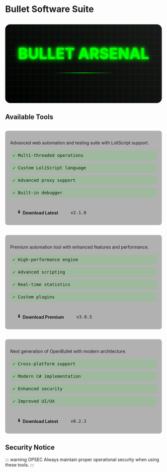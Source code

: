 # Bullet Software Suite

<div class="hero-section">
  <div class="cyber-grid"></div>
  <h1 class="neon-text">BULLET ARSENAL</h1>
  <div class="cyber-line"></div>
</div>

## Available Tools

<div class="tools-grid">
  <AccordionItem type="cyber" title="OpenBullet" icon="🎯" status="STABLE">
    <div class="tool-content">
      <p>Advanced web automation and testing suite with LoliScript support.</p>
      <div class="features-list">
        <div class="feature">✓ Multi-threaded operations</div>
        <div class="feature">✓ Custom LoliScript language</div>
        <div class="feature">✓ Advanced proxy support</div>
        <div class="feature">✓ Built-in debugger</div>
      </div>
      <div class="download-section">
        <a href="https://github.com/openbullet/openbullet/releases" class="download-button" target="_blank">
          <span class="icon">⬇️</span>
          Download Latest
        </a>
        <span class="version">v2.1.0</span>
      </div>
    </div>
  </AccordionItem>

  <AccordionItem type="neon" title="SilverBullet" icon="⚡" status="PREMIUM">
    <div class="tool-content">
      <p>Premium automation tool with enhanced features and performance.</p>
      <div class="features-list">
        <div class="feature">✓ High-performance engine</div>
        <div class="feature">✓ Advanced scripting</div>
        <div class="feature">✓ Real-time statistics</div>
        <div class="feature">✓ Custom plugins</div>
      </div>
      <div class="download-section">
        <a href="https://silverbullet.com/download" class="download-button" target="_blank">
          <span class="icon">⬇️</span>
          Download Premium
        </a>
        <span class="version">v3.0.5</span>
      </div>
    </div>
  </AccordionItem>

  <AccordionItem type="hologram" title="OpenBullet 2" icon="🚀" status="LATEST">
    <div class="tool-content">
      <p>Next generation of OpenBullet with modern architecture.</p>
      <div class="features-list">
        <div class="feature">✓ Cross-platform support</div>
        <div class="feature">✓ Modern C# implementation</div>
        <div class="feature">✓ Enhanced security</div>
        <div class="feature">✓ Improved UI/UX</div>
      </div>
      <div class="download-section">
        <a href="https://github.com/openbullet/openbullet2/releases" class="download-button" target="_blank">
          <span class="icon">⬇️</span>
          Download Latest
        </a>
        <span class="version">v0.2.3</span>
      </div>
    </div>
  </AccordionItem>
</div>

## Security Notice

::: warning OPSEC
Always maintain proper operational security when using these tools.
:::

<style>
.hero-section {
  text-align: center;
  padding: 4rem 2rem;
  margin: 2rem 0;
  background: linear-gradient(45deg, #000, #1a1a1a);
  border-radius: 1rem;
  position: relative;
  overflow: hidden;
}

.cyber-grid {
  position: absolute;
  top: 0;
  left: 0;
  right: 0;
  bottom: 0;
  background: 
    linear-gradient(90deg, rgba(0, 255, 0, 0.1) 1px, transparent 1px),
    linear-gradient(rgba(0, 255, 0, 0.1) 1px, transparent 1px);
  background-size: 20px 20px;
  animation: gridScroll 20s linear infinite;
}

.neon-text {
  font-size: 3rem;
  color: #00ff00;
  text-shadow: 
    0 0 5px #00ff00,
    0 0 10px #00ff00,
    0 0 20px #00ff00;
  margin: 0;
  position: relative;
  z-index: 1;
}

.cyber-line {
  height: 2px;
  background: linear-gradient(90deg, transparent, #00ff00, transparent);
  margin: 2rem auto;
  width: 200px;
  position: relative;
  z-index: 1;
}

.tools-grid {
  display: grid;
  gap: 2rem;
  margin: 2rem 0;
}

.tool-content {
  padding: 1rem;
  background: rgba(0, 0, 0, 0.3);
  border-radius: 0.5rem;
}

.features-list {
  margin: 1rem 0;
  display: grid;
  gap: 0.5rem;
}

.feature {
  padding: 0.5rem;
  background: rgba(0, 255, 0, 0.1);
  border-radius: 0.25rem;
  font-family: monospace;
}

.download-section {
  display: flex;
  align-items: center;
  gap: 1rem;
  margin-top: 1.5rem;
}

.download-button {
  display: flex;
  align-items: center;
  gap: 0.5rem;
  padding: 0.75rem 1.5rem;
  background: var(--vp-c-brand);
  color: var(--vp-c-bg);
  border-radius: 0.5rem;
  text-decoration: none;
  font-weight: bold;
  transition: all 0.3s ease;
}

.download-button:hover {
  transform: translateY(-2px);
  box-shadow: 0 0 20px rgba(0, 255, 0, 0.3);
}

.version {
  font-family: monospace;
  color: var(--vp-c-text-2);
}

@keyframes gridScroll {
  0% { transform: translate(0, 0); }
  100% { transform: translate(20px, 20px); }
}
</style>
